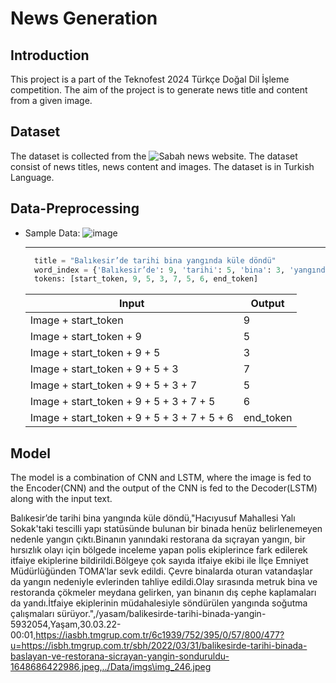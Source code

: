 # News Generation

## Introduction

This project is a part of the Teknofest 2024 Türkçe Doğal Dil İşleme competition. The aim of the project is to
generate news title and content from a given image.

## Dataset

The dataset is collected from the ![Sabah](https://www.sabah.com.tr/timeline/) news website.
The dataset consist of news titles, news content and images. The dataset is in Turkish Language.

## Data-Preprocessing

- Sample Data:
  ![image](https://isbh.tmgrup.com.tr/sbh/2022/03/31/balikesirde-tarihi-binada-baslayan-ve-restorana-sicrayan-yangin-sonduruldu-1648686422986.jpeg)

  ***

  ```python
    title = "Balıkesir’de tarihi bina yangında küle döndü"
    word_index = {'Balıkesir’de': 9, 'tarihi': 5, 'bina': 3, 'yangında': 7, 'küle': 5, 'döndü': 6 }
    tokens: [start_token, 9, 5, 3, 7, 5, 6, end_token]
  ```

  | Input                                       | Output    |
  | ------------------------------------------- | --------- |
  | Image + start_token                         | 9         |
  | Image + start_token + 9                     | 5         |
  | Image + start_token + 9 + 5                 | 3         |
  | Image + start_token + 9 + 5 + 3             | 7         |
  | Image + start_token + 9 + 5 + 3 + 7         | 5         |
  | Image + start_token + 9 + 5 + 3 + 7 + 5     | 6         |
  | Image + start_token + 9 + 5 + 3 + 7 + 5 + 6 | end_token |

## Model

The model is a combination of CNN and LSTM, where the image is fed to the Encoder(CNN) and the output of the CNN is
fed to the Decoder(LSTM) along with the input text.

Balıkesir’de tarihi bina yangında küle döndü,"Hacıyusuf Mahallesi Yalı Sokak'taki tescilli yapı statüsünde bulunan bir binada henüz belirlenemeyen nedenle yangın çıktı.Binanın yanındaki restorana da sıçrayan yangın, bir hırsızlık olayı için bölgede inceleme yapan polis ekiplerince fark edilerek itfaiye ekiplerine bildirildi.Bölgeye çok sayıda itfaiye ekibi ile İlçe Emniyet Müdürlüğünden TOMA'lar sevk edildi. Çevre binalarda oturan vatandaşlar da yangın nedeniyle evlerinden tahliye edildi.Olay sırasında metruk bina ve restoranda çökmeler meydana gelirken, yan binanın dış cephe kaplamaları da yandı.İtfaiye ekiplerinin müdahalesiyle söndürülen yangında soğutma çalışmaları sürüyor.",/yasam/balikesirde-tarihi-binada-yangin-5932054,Yaşam,30.03.22-00:01,https://iasbh.tmgrup.com.tr/6c1939/752/395/0/57/800/477?u=https://isbh.tmgrup.com.tr/sbh/2022/03/31/balikesirde-tarihi-binada-baslayan-ve-restorana-sicrayan-yangin-sonduruldu-1648686422986.jpeg,../Data/imgs\img_246.jpeg
